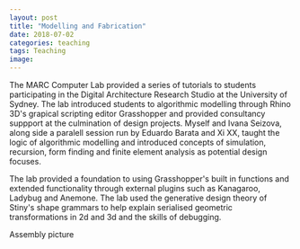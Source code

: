 ```yaml
---
layout: post
title: "Modelling and Fabrication"
date: 2018-07-02
categories: teaching
tags: Teaching
image:
---
```


The MARC Computer Lab provided a series of tutorials to students participating in the Digital Architecture Research Studio at the University of Sydney. The lab introduced students to algorithmic modelling through Rhino 3D's grapical scripting editor Grasshopper and provided consultancy suppport at the culmination of design projects. Myself and Ivana Seizova, along side a paralell session run by Eduardo Barata and Xi XX, taught the logic of algorithmic modelling and introduced concepts of simulation, recursion, form finding and finite element analysis as potential design focuses. 

The lab provided a foundation to using Grasshopper's built in functions and extended functionality through external plugins such as Kanagaroo, Ladybug and Anemone. The lab used the generative design theory of Stiny's shape grammars to help explain serialised geometric transformations in 2d and 3d and the skills of debugging. 

Assembly picture


